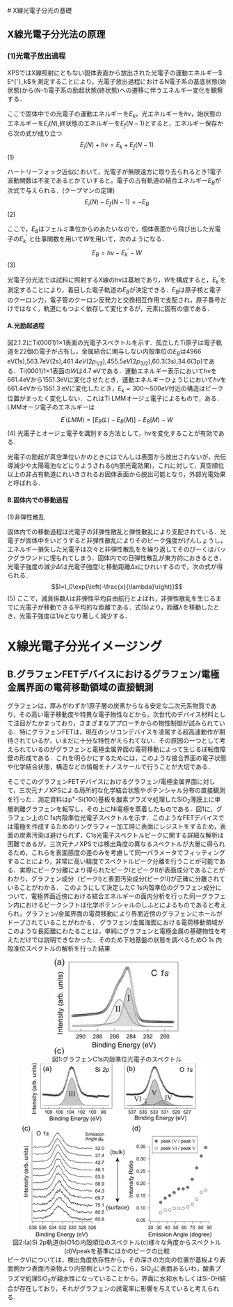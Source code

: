 <link rel="stylesheet" href="style.css">
# X線光電子分光の基礎

## X線光電子分光法の原理

### (1)光電子放出過程

XPSではX線照射にともない固体表面から放出された光電子の運動エネルギー$ E^{'}_k$を測定することにより，光電子放出過程におけるN電子系の基底状態(始状態)から(N-1)電子系の励起状態(終状態)への遷移に伴うエネルギー変化を観察する．

ここで固体中での光電子の運動エネルギーを$E_k$，光エネルギーを$hv$，始状態のエネルギーを$E_i(N)$,終状態のエネルギーを$E_f(N-1)$とすると，エネルギー保存から次の式が成り立つ
$$E_i(N)+hv=E_k+E_f(N-1)$$ (1)

ハートリーフォック近似において，光電子が無限遠方に取り去られるとき1電子波動関数は不変であるとかていすると，電子の占有軌道の結合エネルギー$E_B$が次式で与えられる．(クープマンの定理)
$$E_i(N)-E_f(N-1)=-E_B$$(2)

ここで，$E_B$はフェルミ準位からのあたいなので，個体表面から飛び出した光電子の$E^{'}_k$
と仕事関数を用いて$W$を用いて，次のようになる．
$$E_B=hv-E^{'}_k-W$$(3)

光電子分光法では試料に照射するX線のhvは基地であり，$W$を構成すると，$E^{'}_k$を測定することにより，着目した電子軌道の$E_B$が決定できる．$E_B$は原子核と電子のクーロン力，電子管のクーロン反発力と交換相互作用で支配され，原子番号だけではなく，軌道にもつよく依存して変化するが，元素に固有の値である．

#### A.光励起過程


図2.1.2にTi(0001)1×1表面の光電子スペクトルを示す．孤立したTi原子は電子軌道を22個の電子が占有し，金属結合に関与しない内殻準位の$E_B$は4966 eV(1s),563.7eV(2s),$461.4eV(2p_{1/2})$,$455.5 eV(2p_{3/2})$,60.3(3s),34.6(3p)である．Ti(0001)1×1表面の$W$は4.7 eVである．運動エネルギー表示においてhvを661.4eVから1551.3eVに変化させたとき，運動エネルギーひょうじにおいて$hv$を661.4eVから1551.3 eVに変化したとき，$E_k=300～500 eV$付近の構造はピーク位置がまったく変化しない．これはTi LMMオージェ電子によるもので，ある．LMMオージ電子のエネルギーは
$$E^{'}(LMM)=\left[ E_B(L)-E_B(M) \right]-E_B(M)-W$$(4)
光電子とオージェ電子を識別する方法として，hvを変化することが有効である．

光電子の励起が真空準位いかのときにはでんしは表面から放出されないが，光伝導減少や太陽電池などにりようされる(内部光電効果)，これに対して，真空順位以上の非占有軌道にれいきされるお固体表面から脱出可能となり，外部光電効果と呼ばれる．

#### B.固体内での移動過程
(1)非弾性散乱

固体内での移動過程は光電子の非弾性散乱と弾性散乱により支配されている．光電子が固体中をいどうすると非弾性散乱によりそのピーク強度がげんしょうし，エネルギー損失した光電子は次々と非弾性散乱をを繰り返してそのぴーくはバックグラウンドに埋もれてしまう．固体内での日弾性散乱が東方的におきるとき，光電子強度の減少$\Delta I$は光電子強度Iと移動距離$\Delta x$にひれいするので，次の式が得られる．
$$I=I_0\exp{\left(-\frac{x}{\lambda}\right)}$$(5)
ここで，減衰係数$\lambda$は非弾性平均自由航行とよばれ，非弾性散乱を生じるまでに光電子が移動できる平均的な距離である．式(5)より，距離$\lambda$を移動したとき，光電子強度は1/eとなり著しく減少する．






# X線光電子分光イメージング
## B.グラフェンFETデバイスにおけるグラフェン/電極金属界面の電荷移動領域の直接観測

グラフェンは，厚みがわずか1原子層の炭素からなる安定な二次元系物質であり，その高い電子移動度や特異な電子物性などから，次世代のデバイス材料として注目がたかまっており，さまざまなアプローチからの物性制御が試みられている．特にグラフェンFETは，現在のシリコンデバイスを凌駕する超高速動作が期待されているが，いまだに十分な特性がえられてない．その原因の一つとして考えられているのがグラフェンと電極金属界面の電荷移動によって生じるぽ転借障壁の形成である．これを明らかにするためには，このような接合界面の電子状態や化学結合状態，構造などの情報をナノスケールで行うことが大切である．

そこでこのグラフェンFETデバイスにおけるグラフェン/電極金属界面に対して，三次元ナノXPSによる局所的な化学結合状態やポテンシャル分布の直接観測を行った．測定資料はp<sup>+</sup>-Si(100)基板を酸素プラズマ処理したSiO<sub>2</sub>薄膜上に単層剥離グラフェンを転写し，その上にNi電極を蒸着したものである．図1に，グラフェン上のC 1s内殻準位光電子スペクトルを示す．このようなFETデバイスでは電極を作成するためのリングラフィー加工時に表面にレジストをするため，表面の炭素汚染は避けられず，C1s光電子スペクトルピークに関する詳細な解析は困難であるが，三次元ナノXPSでは検出角度の異なるスペクトルが大量に得られるため，これらを表面感度の差のみを考慮して同一パラメータでフィッティングすることにより，非常に高い精度でスペクトルピーク分離を行うことが可能である．実際にピーク分離により得られたピークⅠとピークⅡが表面成分であることがわかり，グラフェン成分（ピークⅠ)と表面汚染成分(ピークⅡ)が正確に分離されていることがわかる．
 このようにして決定したC 1s内殻準位のグラフェン成分について，電極界面近傍における結合エネルギーの面内分析を行った同一グラフェン内におけるピークシフトは化学ポテンシャルのしふとによるものであると考えられ，グラフェン/金属界面の電荷移動により界面近傍のグラフェンにホールがドープされていることがわかる．
 グラフェン/金属海面における電荷移動領域がこのような長距離にわたることは，単純にグラフェンと電極金属の基礎物性を考えただけでは説明できなかった．そのため下地基盤の状態を調べるためO 1s 内殻准位スペクトルの解析を行った結果
<div class='image'>
    <img src="図2.jpg"  style='display:block; margin:auto'>
    <span style="display:block; text-align:center">図1:グラフェンC1s内殻準位光電子のスペクトル</span>
</div>
<div class='image'>
    <img src="図3.jpg"  style='display:block; margin:auto'>
    <span style="display:block; text-align:center">図2:(a)Si 2p軌道(b)O1の内殻順位のスペクトル(c)様々な角度からスペクトル(d)Vpeakを基準にほかのピークの比較</span>
</div>
ピークVIについては，検出角度依存性から，その深さの方向の位置が基板より表面側かつ表面汚染物より内部側ということから，SiO<sub>2</sub>に表面あるいわ，酸素プラズマ処理SiO<sub>2</sub>が親水性になっていることから，界面に水和水もしくはSi-OH結合が存在しており，それがグラフェンの誘電率に影響を与えていると考えられる．

